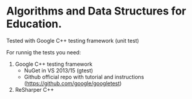 # Algorithms and Data Structures for Education.
Tested with Google C++ testing framework (unit test)

For runnig the tests you need:
1. Google C++ testing framework
    - NuGet in VS 2013/15 (gtest)
    - Github official repo with tutorial and instructions (https://github.com/google/googletest)
2. ReSharper C++

